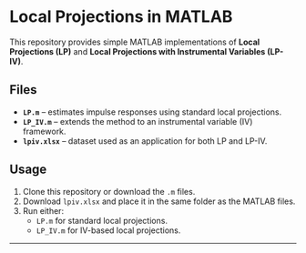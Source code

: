 # Local Projections in MATLAB

This repository provides simple MATLAB implementations of **Local Projections (LP)** and **Local Projections with Instrumental Variables (LP-IV)**.  

## Files

- **`LP.m`** – estimates impulse responses using standard local projections.  
- **`LP_IV.m`** – extends the method to an instrumental variable (IV) framework.  
- **`lpiv.xlsx`** – dataset used as an application for both LP and LP-IV.  

## Usage

1. Clone this repository or download the `.m` files.  
2. Download `lpiv.xlsx` and place it in the same folder as the MATLAB files.  
3. Run either:  
   - `LP.m` for standard local projections.  
   - `LP_IV.m` for IV-based local projections.  

---
